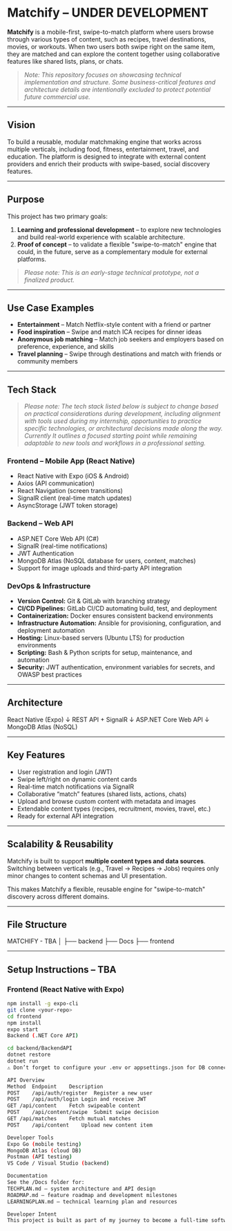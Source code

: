 # Matchify – UNDER DEVELOPMENT

**Matchify** is a mobile-first, swipe-to-match platform where users browse through various types of content, such as recipes, travel destinations, movies, or workouts. When two users both swipe right on the same item, they are matched and can explore the content together using collaborative features like shared lists, plans, or chats.

> _Note: This repository focuses on showcasing technical implementation and structure. Some business-critical features and architecture details are intentionally excluded to protect potential future commercial use._

---

## Vision

To build a reusable, modular matchmaking engine that works across multiple verticals, including food, fitness, entertainment, travel, and education. The platform is designed to integrate with external content providers and enrich their products with swipe-based, social discovery features.

---

## Purpose

This project has two primary goals:

1. **Learning and professional development** – to explore new technologies and build real-world experience with scalable architecture.  
2. **Proof of concept** – to validate a flexible "swipe-to-match" engine that could, in the future, serve as a complementary module for external platforms.

> _Please note: This is an early-stage technical prototype, not a finalized product._

---

## Use Case Examples

- **Entertainment** – Match Netflix-style content with a friend or partner  
- **Food inspiration** – Swipe and match ICA recipes for dinner ideas  
- **Anonymous job matching** – Match job seekers and employers based on preference, experience, and skills  
- **Travel planning** – Swipe through destinations and match with friends or community members  

---

## Tech Stack
> _Please note: The tech stack listed below is subject to change based on practical considerations during development, including alignment with tools used during my internship, opportunities to practice specific technologies, or architectural decisions made along the way. Currently It outlines a focused starting point while remaining adaptable to new tools and workflows in a professional setting._

### Frontend – Mobile App (React Native)

- React Native with Expo (iOS & Android)  
- Axios (API communication)  
- React Navigation (screen transitions)  
- SignalR client (real-time match updates)  
- AsyncStorage (JWT token storage)

### Backend – Web API

- ASP.NET Core Web API (C#)  
- SignalR (real-time notifications)  
- JWT Authentication  
- MongoDB Atlas (NoSQL database for users, content, matches)  
- Support for image uploads and third-party API integration

### DevOps & Infrastructure

- **Version Control:** Git & GitLab with branching strategy  
- **CI/CD Pipelines:** GitLab CI/CD automating build, test, and deployment  
- **Containerization:** Docker ensures consistent backend environments  
- **Infrastructure Automation:** Ansible for provisioning, configuration, and deployment automation  
- **Hosting:** Linux-based servers (Ubuntu LTS) for production environments  
- **Scripting:** Bash & Python scripts for setup, maintenance, and automation  
- **Security:** JWT authentication, environment variables for secrets, and OWASP best practices  

---

## Architecture

React Native (Expo)
↓
REST API + SignalR
↓
ASP.NET Core Web API
↓
MongoDB Atlas (NoSQL)


---

## Key Features

- User registration and login (JWT)  
- Swipe left/right on dynamic content cards  
- Real-time match notifications via SignalR  
- Collaborative “match” features (shared lists, actions, chats)  
- Upload and browse custom content with metadata and images  
- Extendable content types (recipes, recruitment, movies, travel, etc.)  
- Ready for external API integration  

---

## Scalability & Reusability

Matchify is built to support **multiple content types and data sources**. Switching between verticals (e.g., Travel → Recipes → Jobs) requires only minor changes to content schemas and UI presentation.

This makes Matchify a flexible, reusable engine for "swipe-to-match" discovery across different domains.

---

## File Structure

MATCHIFY - TBA
│
├── backend 
├── Docs
├── frontend





---

## Setup Instructions – TBA

### Frontend (React Native with Expo)

```bash
npm install -g expo-cli
git clone <your-repo>
cd frontend
npm install
expo start
Backend (.NET Core API)

cd backend/BackendAPI
dotnet restore
dotnet run
⚠️ Don’t forget to configure your .env or appsettings.json for DB connection strings and JWT secrets.

API Overview
Method	Endpoint	Description
POST	/api/auth/register	Register a new user
POST	/api/auth/login	Login and receive JWT
GET	/api/content	Fetch swipeable content
POST	/api/content/swipe	Submit swipe decision
GET	/api/matches	Fetch mutual matches
POST	/api/content	Upload new content item

Developer Tools
Expo Go (mobile testing)
MongoDB Atlas (cloud DB)
Postman (API testing)
VS Code / Visual Studio (backend)

Documentation
See the /Docs folder for:
TECHPLAN.md – system architecture and API design
ROADMAP.md – feature roadmap and development milestones
LEARNINGPLAN.md – technical learning plan and resources

Developer Intent
This project is built as part of my journey to become a full-time software developer, with a focus on backend architecture, API design, and scalable systems. I'm continuously learning, iterating, and applying industry practices to strengthen my understanding.

